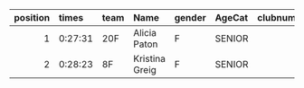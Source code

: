 |   position | times   | team   | Name           | gender   | AgeCat   |   clubnumber | Club name             | Website                                |   finishPosition |
|-----------:|:--------|:-------|:---------------|:---------|:---------|-------------:|:----------------------|:---------------------------------------|-----------------:|
|          1 | 0:27:31 | 20F    | Alicia Paton   | F        | SENIOR   |           20 | Cumbernauld AAC       | nan                                    |               29 |
|          2 | 0:28:23 | 8F     | Kristina Greig | F        | SENIOR   |            8 | Bellahouston Harriers | http://www.bellahoustonharriers.co.uk/ |               36 |